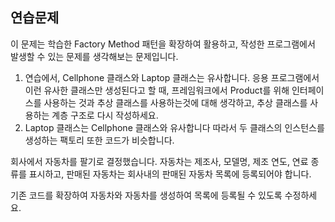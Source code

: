 ## 연습문제
이 문제는 학습한 Factory Method 패턴을 확장하여 활용하고, 작성한 프로그램에서 발생할 수 있는 문제를 생각해보는 문제입니다.

1. 연습에서, Cellphone 클래스와 Laptop 클래스는 유사합니다. 응용 프로그램에서 이런 유사한 클래스만 생성된다고 할 때, 프레임워크에서 Product를 위해 인터페이스를 사용하는 것과 추상 클래스를 사용하는것에 대해 생각하고, 추상 클래스를 사용하는 계층 구조로 다시 작성하세요.
2. Laptop 클래스는 Cellphone 클래스와 유사합니다 따라서 두 클래스의 인스턴스를 생성하는 팩토리 또한 코드가 비슷합니다.

회사에서 자동차를 팔기로 결정했습니다. 자동차는 제조사, 모델명, 제조 연도, 연료 종류를 표시하고, 판매된 자동차는 회사내의 판매된 자동차 목록에 등록되어야 합니다.

기존 코드를 확장하여 자동차와 자동차를 생성하여 목록에 등록될 수 있도록 수정하세요.